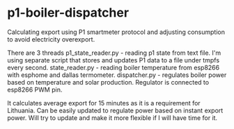 # p1-boiler-dispatcher
Calculating export using P1 smartmeter protocol and adjusting consumption to avoid electricity overexport.

There are 3 threads
p1_state_reader.py - reading p1 state from text file. I'm using separate script that stores and updates P1 data to a file under tmpfs every second.
state_reader.py - reading boiler temperature from esp8266 with esphome and dallas termometer.
dispatcher.py - regulates boiler power based on temperature and solar production. Regulator is connected to esp8266 PWM pin.

It calculates average export for 15 minutes as it is a requirement for Lithuania. Can be easily updated to regulate power based on instant export power.
Will try to update and make it more flexible if I will have time for it.
